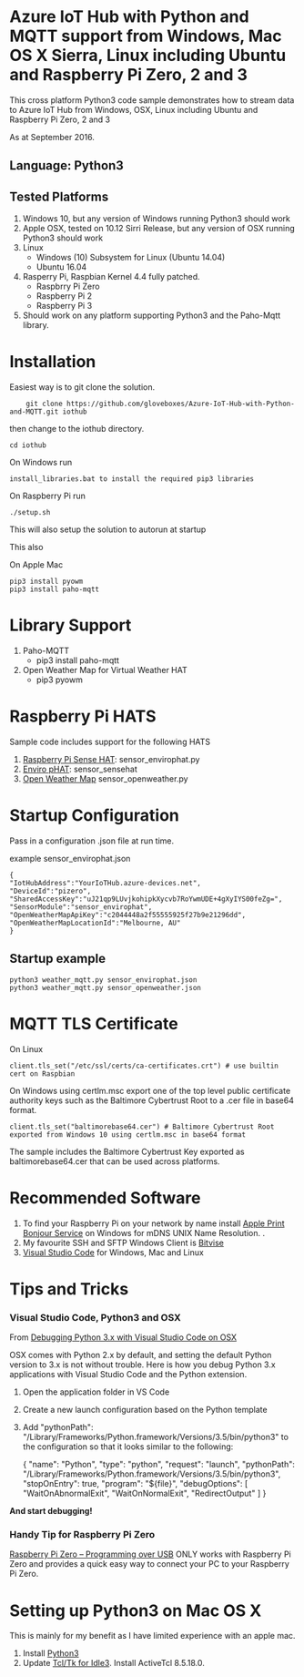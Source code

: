 # Azure IoT Hub with Python and MQTT support from Windows, Mac OS X Sierra, Linux including Ubuntu and Raspberry Pi Zero, 2 and 3

This cross platform Python3 code sample demonstrates how to stream data to Azure IoT Hub from Windows, OSX, Linux including Ubuntu and Raspberry Pi Zero, 2 and 3

As at September 2016.

## Language: Python3

## Tested Platforms

1. Windows 10, but any version of Windows running Python3 should work
2. Apple OSX, tested on 10.12 Sirri Release, but any version of OSX running Python3 should work
3. Linux
    * Windows (10) Subsystem for Linux (Ubuntu 14.04)
    * Ubuntu 16.04
4. Rasperry Pi, Raspbian Kernel 4.4 fully patched. 
    * Raspbrry Pi Zero
    * Raspberry Pi 2
    * Raspberry Pi 3
5. Should work on any platform supporting Python3 and the Paho-Mqtt library.

# Installation

Easiest way is to git clone the solution.

        git clone https://github.com/gloveboxes/Azure-IoT-Hub-with-Python-and-MQTT.git iothub

then change to the iothub directory.

    cd iothub

On Windows run

    install_libraries.bat to install the required pip3 libraries

On Raspberry Pi run

    ./setup.sh

This will also setup the solution to autorun at startup

This also 

On Apple Mac

    pip3 install pyowm
    pip3 install paho-mqtt


# Library Support

1. Paho-MQTT
    * pip3 install paho-mqtt
2. Open Weather Map for Virtual Weather HAT
    * pip3 pyowm

# Raspberry Pi HATS

Sample code includes support for the following HATS

1. [Raspberry Pi Sense HAT](https://www.raspberrypi.org/products/sense-hat/): sensor_envirophat.py
2. [Enviro pHAT](https://shop.pimoroni.com/products/enviro-phat): sensor_sensehat
3. [Open Weather Map](http://openweathermap.org/) sensor_openweather.py

# Startup Configuration

Pass in a configuration .json file at run time.

example sensor_envirophat.json

    {
    "IotHubAddress":"YourIoTHub.azure-devices.net",
    "DeviceId":"pizero",
    "SharedAccessKey":"uJ21qp9LUvjkohipkXycvb7RoYwmUDE+4gXyIYS00feZg=",
    "SensorModule":"sensor_envirophat",
    "OpenWeatherMapApiKey":"c2044448a2f55555925f27b9e21296dd",
    "OpenWeatherMapLocationId":"Melbourne, AU"
    }

## Startup example

    python3 weather_mqtt.py sensor_envirophat.json
    python3 weather_mqtt.py sensor_openweather.json


# MQTT TLS Certificate

On Linux 
    
    client.tls_set("/etc/ssl/certs/ca-certificates.crt") # use builtin cert on Raspbian

On Windows using certlm.msc export one of the top level public certificate authority keys such as the Baltimore Cybertrust Root to a .cer file in base64 format.

    client.tls_set("baltimorebase64.cer") # Baltimore Cybertrust Root exported from Windows 10 using certlm.msc in base64 format

The sample includes the Baltimore Cybertrust Key exported as baltimorebase64.cer that can be used across platforms.

# Recommended Software

1. To find your Raspberry Pi on your network by name install [Apple Print Bonjour Service](https://support.apple.com/kb/dl999?locale=en_AU) on Windows for mDNS UNIX Name Resolution. .
2. My favourite SSH and SFTP Windows Client is [Bitvise](https://www.bitvise.com/)
3. [Visual Studio Code](https://code.visualstudio.com/) for Windows, Mac and Linux


# Tips and Tricks

### Visual Studio Code, Python3 and OSX

From [Debugging Python 3.x with Visual Studio Code on OSX](https://nocture.dk/2016/05/07/debugging-python-3-x-with-visual-studio-code-on-osx/)

OSX comes with Python 2.x by default, and setting the default Python version to 3.x is not without trouble. Here is how you debug Python 3.x applications with Visual Studio Code and the Python extension.

1. Open the application folder in VS Code 
2. Create a new launch configuration based on the Python template 
3. Add "pythonPath": "/Library/Frameworks/Python.framework/Versions/3.5/bin/python3" to the configuration so that it looks similar to the following: 

    {
        "name": "Python",
        "type": "python",
        "request": "launch",
        "pythonPath": "/Library/Frameworks/Python.framework/Versions/3.5/bin/python3",
        "stopOnEntry": true,
        "program": "${file}",
        "debugOptions": [
            "WaitOnAbnormalExit",
            "WaitOnNormalExit",
            "RedirectOutput"
        ]
    }

**And start debugging!**

### Handy Tip for Raspberry Pi Zero

[Raspberry Pi Zero – Programming over USB](http://blog.gbaman.info/?p=791) ONLY works with Raspberry Pi Zero and provides a quick easy way to connect your PC to your Raspberry Pi Zero.


# Setting up Python3 on Mac OS X

This is mainly for my benefit as I have limited experience with an apple mac.

1. Install [Python3](www.python3.org)
2. Update [Tcl/Tk for Idle3](www.python.org/download/mac/tcltk). Install ActiveTcl 8.5.18.0.








